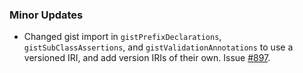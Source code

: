 ### Minor Updates

- Changed gist import in `gistPrefixDeclarations`, `gistSubClassAssertions`, and `gistValidationAnnotations` to use a versioned IRI, and add version IRIs of their own. Issue [#897](https://github.com/semanticarts/gist/issues/897).

